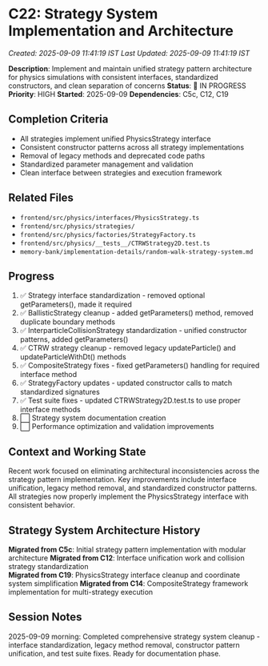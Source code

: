 # C22: Strategy System Implementation and Architecture
*Created: 2025-09-09 11:41:19 IST*
*Last Updated: 2025-09-09 11:41:19 IST*

**Description**: Implement and maintain unified strategy pattern architecture for physics simulations with consistent interfaces, standardized constructors, and clean separation of concerns
**Status**: 🔄 IN PROGRESS
**Priority**: HIGH
**Started**: 2025-09-09
**Dependencies**: C5c, C12, C19

## Completion Criteria
- All strategies implement unified PhysicsStrategy interface
- Consistent constructor patterns across all strategy implementations
- Removal of legacy methods and deprecated code paths
- Standardized parameter management and validation
- Clean interface between strategies and execution framework

## Related Files
- `frontend/src/physics/interfaces/PhysicsStrategy.ts`
- `frontend/src/physics/strategies/`
- `frontend/src/physics/factories/StrategyFactory.ts`
- `frontend/src/physics/__tests__/CTRWStrategy2D.test.ts`
- `memory-bank/implementation-details/random-walk-strategy-system.md`

## Progress
1. ✅ Strategy interface standardization - removed optional getParameters(), made it required
2. ✅ BallisticStrategy cleanup - added getParameters() method, removed duplicate boundary methods  
3. ✅ InterparticleCollisionStrategy standardization - unified constructor patterns, added getParameters()
4. ✅ CTRW strategy cleanup - removed legacy updateParticle() and updateParticleWithDt() methods
5. ✅ CompositeStrategy fixes - fixed getParameters() handling for required interface method
6. ✅ StrategyFactory updates - updated constructor calls to match standardized signatures
7. ✅ Test suite fixes - updated CTRWStrategy2D.test.ts to use proper interface methods
8. ⬜ Strategy system documentation creation
9. ⬜ Performance optimization and validation improvements

## Context and Working State
Recent work focused on eliminating architectural inconsistencies across the strategy pattern implementation. Key improvements include interface unification, legacy method removal, and standardized constructor patterns. All strategies now properly implement the PhysicsStrategy interface with consistent behavior.

## Strategy System Architecture History
**Migrated from C5c**: Initial strategy pattern implementation with modular architecture
**Migrated from C12**: Interface unification work and collision strategy standardization  
**Migrated from C19**: PhysicsStrategy interface cleanup and coordinate system simplification
**Migrated from C14**: CompositeStrategy framework implementation for multi-strategy execution

## Session Notes
2025-09-09 morning: Completed comprehensive strategy system cleanup - interface standardization, legacy method removal, constructor pattern unification, and test suite fixes. Ready for documentation phase.
